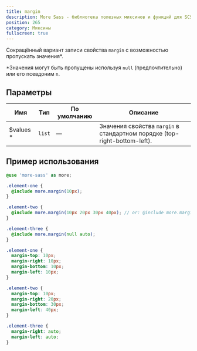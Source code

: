 ```yaml
---
title: margin
description: More Sass - библиотека полезных миксинов и функций для SCSS.
position: 265
category: Миксины
fullscreen: true
---
```


Сокращённый вариант записи свойства `margin` с возможностью пропускать значения*.

<alert type="info">*Значения могут быть пропущены используя `null` (предпочтительно) или его псевдоним `n`.</alert>

## Параметры

| Имя                                         | Тип    | По умолчанию | Описание                                                                  |
|---------------------------------------------|--------|--------------|---------------------------------------------------------------------------|
| $values <span class="text-red-600">*</span> | `list` | —            | Значения свойства `margin` в стандартном порядке (top-right-bottom-left). |

## Пример использования

<code-group>

  <code-block label="SCSS" active>

  ```scss
  @use 'more-sass' as more;

  .element-one {
  	@include more.margin(10px);
  }

  .element-two {
  	@include more.margin(10px 20px 30px 40px); // or: @include more.margin(10px, 20px, 30px, 40px);
  }

  .element-three {
  	@include more.margin(null auto);
  }
  ```

  </code-block>

  <code-block label="Результат">

  ```css
  .element-one {
  	margin-top: 10px;
  	margin-right: 10px;
  	margin-bottom: 10px;
  	margin-left: 10px;
  }

  .element-two {
  	margin-top: 10px;
  	margin-right: 20px;
  	margin-bottom: 30px;
  	margin-left: 40px;
  }

  .element-three {
  	margin-right: auto;
  	margin-left: auto;
  }
  ```

  </code-block>

</code-group>
